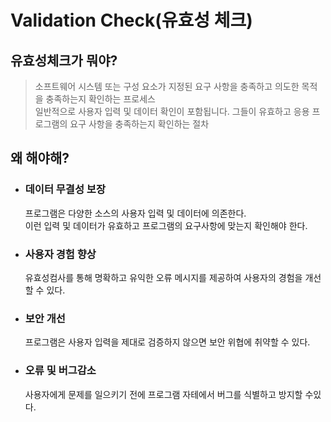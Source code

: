 # Validation Check(유효성 체크)

## 유효성체크가 뭐야?
> 소프트웨어 시스템 또는 구성 요소가 지정된 요구 사항을 충족하고 의도한 목적을 충족하는지 확인하는 프로세스  
일반적으로 사용자 입력 및 데이터 확인이 포함됩니다. 그들이 유효하고 응용 프로그램의 요구 사항을 충족하는지 확인하는 절차 


## 왜 해야해?

- ### 데이터 무결성 보장
    프로그램은 다양한 소스의 사용자 입력 및 데이터에 의존한다.  
    이런 입력 및 데이터가 유효하고 프로그램의 요구사항에 맞는지 확인해야 한다.

- ### 사용자 경험 향상  
    유효성컴사를 통해 명확하고 유익한 오류 메시지를 제공하여 사용자의 경험을 개선할 수 있다.

- ### 보안 개선
    프로그램은 사용자 입력을 제대로 검증하지 않으면 보안 위협에 취약할 수 있다.

- ### 오류 및 버그감소
    사용자에게 문제를 일으키기 전에 프로그램 자테에서 버그를 식별하고 방지할 수있다.